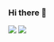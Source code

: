 ### Hi there 👋


<img src="https://github-readme-stats.vercel.app/api?username=sumankhatri404&show_icons=true&theme=dark">

<img src ="https://github-readme-stats.vercel.app/api/top-langs/?username=sumankhatri404&show_icons=true&theme=dark&layout=compact">


<!--
**sumankhatri404/sumankhatri404** is a ✨ _special_ ✨ repository because its `README.md` (this file) appears on your GitHub profile.

Here are some ideas to get you started:

- 🔭 I’m currently working on flutter mobile app
- 🌱 I’m currently learning ...
- 👯 I’m looking to collaborate on ...
- 🤔 I’m looking for help with ...
- 💬 Ask me about ...
- 📫 How to reach me: ...
- 😄 Pronouns: ...
- ⚡ Fun fact: ...
-->
